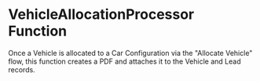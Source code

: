 # VehicleAllocationProcessor Function

Once a Vehicle is allocated to a Car Configuration via the "Allocate Vehicle" flow, this function creates a PDF and attaches it to the Vehicle and Lead records.
